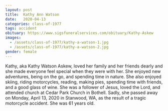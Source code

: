 ```yaml
---
layout: post
title:  Kathy Ann Watson
date:   2020-04-13
categories: class-of-1977
tags: accident
obituary: https://www.sigsfuneralservices.com/obituary/Kathy-Askew
images:
  - /assets/class-of-1977/kathy-a-watson-1.jpg
  - /assets/class-of-1977/kathy-a-watson-2.jpg
gender: female
---
```

Kathy, aka Kathy Watson Askew, loved her family and her friends dearly and she made everyone feel special when they were with her. She enjoyed new adventures, being on the go, and spending time in nature. She also enjoyed skiing, riding motorcycles, reading, making pies, spending time with friends, and a good glass of wine. She was a follower of Jesus, loved the Lord, and attended church at Cedar Park Church in Bothell. Sadly, she passed away on Monday, April 13, 2020 in Stanwood, WA, as the result of a tragic motorcycle accident. She was 61 years old.
